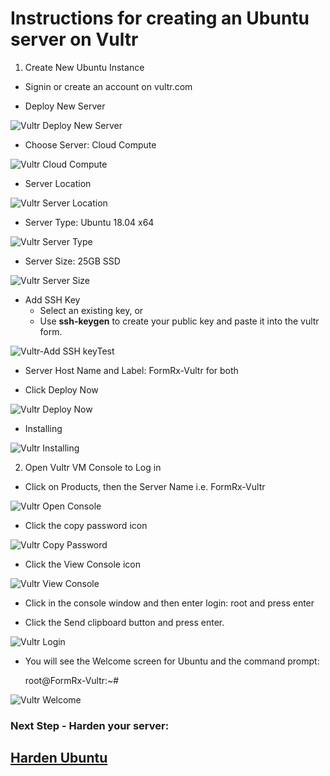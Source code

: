
# Instructions for creating an Ubuntu server on Vultr

1. Create New Ubuntu Instance
- Signin or create an account on vultr.com

- Deploy New Server 

![Vultr Deploy New Server](./images/fr0301-01_Vultr-Deploy-New-Server.png#img2 "Deploy New Server")

- Choose Server: Cloud Compute

![Vultr Cloud Compute](./images/fr0301-02_Vultr-Cloud-Compute.png#img2 "Cloud Compute")

- Server Location

![Vultr Server Location](./images/fr0301-03_Vultr-Server-Location.png#img2 "Server Location")

- Server Type: Ubuntu 18.04 x64

![Vultr Server Type](./images/fr0301-04_Vultr-Server-Type.png#img2 "Server Type")

- Server Size: 25GB SSD

![Vultr Server Size](./images/fr0301-05_Vultr-Server-Size.png#img2 "Server Size")

- Add SSH Key
    + Select an existing key, or
    + Use **ssh-keygen** to create your public key and paste it into the vultr form.

![Vultr-Add SSH keyTest](./images/fr0301-06_Vultr-add-SSH-key-pasted.png#img3 "Pasted Key")

- Server Host Name and Label: FormRx-Vultr for both

- Click Deploy Now

![Vultr Deploy Now](./images/fr0301-07_Vultr-Deploy-Now.png#img2 "Deploy Now")

- Installing

![Vultr Installing](./images/fr0301-08_Vultr-Installing.png#img2 "Installing")

2. Open Vultr VM Console to Log in

- Click on Products, then the Server Name i.e. FormRx-Vultr

![Vultr Open Console](./images/fr0301-09_Vultr-Open-Console.png#img2 "Open Console")

- Click the copy password icon

![Vultr Copy Password](./images/fr0301-10_Vultr-Copy-Password.png#img2 "Copy Password")

- Click the View Console icon

![Vultr View Console](./images/fr0301-11_Vultr-View-Console.png#img2 "View Console")

- Click in the console window and then enter login: root and press enter

- Click the Send clipboard button and press enter.

![Vultr Login](./images/fr0301-12_Vultr-Login.png#img2 "Login")


- You will see the Welcome screen for Ubuntu and the command prompt:

    root@FormRx-Vultr:~#

![Vultr Welcome](./images/fr0301-13_Vultr-Welcome.png#img2 "Welcome")

### Next Step - Harden your server: 

## [Harden Ubuntu](../setup/fr0302_Setup-Hardening-Ubuntu.md)

